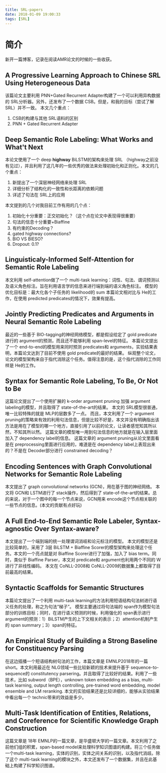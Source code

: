 ```yaml
---
title: SRL-papers
date: 2018-01-09 19:00:33
tags: [SRL]
---
```

# 简介
新开一篇博客，记录在阅读AMR论文的时候的一些收获。
<!--more-->
## A Progressive Learning Approach to Chinese SRL Using Heterogeneous Data
该篇论文主要利用 PNN+Gated Recurrent Adapter构建了一个可以利用异构数据的 SRL分析器。另外，还发布了一个数据 CSB。但是，和我的目标（尝试了解 SRL）并不一致。
本文几个重点：
1. CSB的构建与其他 SRL语料的区别
2. PNN + Gated Recurrent Adapter

## Deep Semantic Role Labeling: What Works and What't Next
本论文使用了一个 deep __highway__ BiLSTM的架构来处理 SRL （highway之前没有见过），并且利用了这几年的一些优秀的做法来处理初始化和正则化。本文的几个重点：
1. 新提出了一个深层神经网络来处理 SRL
2. 详细分析了结构化的一致性和长距离的依赖问题
3. 详述了句法在 SRL上的应用

本文提到的几个对我目前工作有用的几个点：
1. 初始化十分重要：正交初始化？（这个点在论文中表现得很重要）
2. 句法的信息十分重要+Biaffine
3. 有约束的Decoding？
4. gated highway connections?
5. BIO VS BIESO?
6. Dropout: 0.1?

## Linguisticaly-Informed Self-Attention for Semantic Role Labeling
本文利用 self-attention做了一个 multi-task learning：词性、句法、谓词预测以及语义角色标注。旨在利用语言学的信息来进行端到端的语义角色标注。
模型的优化目标是：最大化各个子任务的 likelihood的 sum
本篇论文相对比与 He的工作，在使用 predicted predicates的情况下，效果有提高。

## Jointly Predicting Predicates and Arguments in Neural Semantic Role Labeling
最近的一些基于 BIO-tagging的神经网络模型，都是假设给定了 gold predicate进行的 argument的预测，而且还不能够利用 span-level的特征。
本篇论文提出了一个 end-to-end的模型用来同时预测 predicates和 arguments，实验结果表明，本篇论文达到了目前不使用 gold predicate的最好的结果。
纵观整个论文，论文的模型架构来自于指代消除这个任务。值得注意的是，这个指代消除的工作同样是 He的工作。

## Syntax for Semantic Role Labeling, To Be, Or Not to Be
这篇论文提出了一个使用扩展的 k-order argument pruning 加强 argument labeling的模型，并且取得了 state-of-the-art的结果。
本文的 SRL模型很普通，唯一比较特殊的就是 MLP的层数多了一点。
而且，本文利用了一个 argument pruning的策略来有效的利用句法信息，但是比较不好是，本文并没有明确指出该方法是用在了模型的哪一个地方，直接引用了以前的论文，让读者感觉知其所以然，不知其所以然。
这篇文章的模型唯一用到句法信息的地方就是在输入层里面加入了 dependency label的信息。
这篇文章的 argument pruning从论文里面看是在 preprocessing里面进行应用的，难道是在 dependency label上表现出来的？不是在 Decoder部分进行 constrained decoding？

## Encoding Sentences with Graph Convolutional Networks for Semantic Role Labeling
本文提出了 graph convolutional networks (GCN)，用在基于图的神经网络。
本文将 GCN和 LSTM进行了 stack操作，然后得到了 state-of-the-art的结果。总的来说，对于一个图中的每一个节点来说，GCN用来 encode这个节点相关联的一些节点的信息。(本文的贡献有点好玩)

## A Full End-to-End Semantic Role Labeler, Syntax-agnostic Over Syntax-aware?
本文提出了一个端到端的统一处理谓词消岐和论元标注的模型。
本文的模型还是比较简单的，采用了 3层 BiLSTM + Biaffine Scorer的模型架构来处理这个任务。本文的一个亮点就是对 Biaffine Scorer进行了加强，加入了 bias term。同时，类似于 Biaffine Parser，本文对 predicate和 argument也利用两个不同的 W进行了非线性编码。
本文在 CoNLL-2008和 CoNLL-2009的数据集上都取得了目前最高的结果。

## Syntactic Scaffolds for Semantic Structures
本篇论文提出了一个利用 multi-task learning的方法利用短语结构句法树进行语义任务的处理，称之为句法“梯子”。
模型主要通过将句法端的 span作为模型句法部分的训练目标；同时，在进行语义预测的时候，利用强化的 span表示进行 argument的预测：1）BiLSTM产生的上下文相关的表示；2）attention机制产生的 span summary；3）span的特征。

## An Empirical Study of Building a Strong Baseline for Constituency Parsing
在这边插播一个短语结构树句法的工作，本篇文章是 EMNLP2018年的一篇short。本文利用最近在 NLG领域一些比较新颖的技术来提升基于 sequence-to-sequence的 constitutency parsering。并且取得了比较好的结果。利用了一些技术，比如 subword（BPE），unknown token embedding as a bias, multi-task learning, output length controlling, pre-trained word embedding, model ensemble and LM reranking. 本文的实验结果还是比较详细的，能够从实验结果中看出每一个 technic带来的效益是多少。

## Multi-Task Identification of Entities, Relations, and Coreference for Scientific Knowledge Graph Construction
这篇文章是 18年 EMNLP的一篇文章，是华盛顿大学的一篇文章。本文利用了之前他们组的积累，span-based model来处理科学知识图谱的构建。将三个任务做一个multi-task learning，实体的识别，实体之间关系的识别，以及指代消歧。除了这个 multi-task learning的模块之外，本文还发布了一个数据集，并且在此基础上构建了科学知识图谱。
